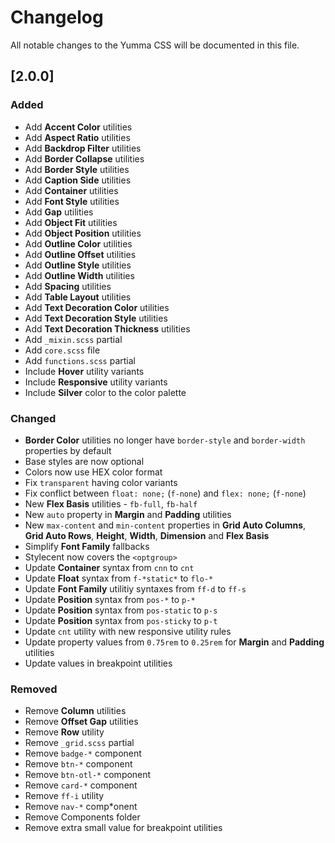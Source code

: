 # Changelog

All notable changes to the Yumma CSS will be documented in this file.

## [2.0.0]

### Added
- Add **Accent Color** utilities
- Add **Aspect Ratio** utilities
- Add **Backdrop Filter** utilities
- Add **Border Collapse** utilities
- Add **Border Style** utilities
- Add **Caption Side** utilities
- Add **Container** utilities
- Add **Font Style** utilities
- Add **Gap** utilities
- Add **Object Fit** utilities
- Add **Object Position** utilities
- Add **Outline Color** utilities
- Add **Outline Offset** utilities
- Add **Outline Style** utilities
- Add **Outline Width** utilities
- Add **Spacing** utilities
- Add **Table Layout** utilities
- Add **Text Decoration Color** utilities
- Add **Text Decoration Style** utilities
- Add **Text Decoration Thickness** utilities
- Add `_mixin.scss` partial
- Add `core.scss` file
- Add `functions.scss` partial
- Include **Hover** utility variants
- Include **Responsive** utility variants
- Include **Silver** color to the color palette

### Changed
- **Border Color** utilities no longer have `border-style` and `border-width` properties by default
- Base styles are now optional
- Colors now use HEX color format
- Fix `transparent` having color variants
- Fix conflict between `float: none;` (`f-none`) and `flex: none;` (`f-none`)
- New **Flex Basis** utilities - `fb-full`, `fb-half`
- New `auto` property in **Margin** and **Padding** utilities
- New `max-content` and `min-content` properties in **Grid Auto Columns**, **Grid Auto Rows**, **Height**, **Width**, **Dimension** and **Flex Basis**
- Simplify **Font Family** fallbacks
- Stylecent now covers the `<optgroup>`
- Update **Container** syntax from `cnn` to `cnt`
- Update **Float** syntax from `f-*static*` to `flo-*`
- Update **Font Family** utilitiy syntaxes from `ff-d` to `ff-s`
- Update **Position** syntax from `pos-*` to `p-*`
- Update **Position** syntax from `pos-static` to `p-s`
- Update **Position** syntax from `pos-sticky` to `p-t`
- Update `cnt` utility with new responsive utility rules
- Update property values from `0.75rem` to `0.25rem` for **Margin** and **Padding** utilities
- Update values in breakpoint utilities

### Removed
- Remove **Column** utilities
- Remove **Offset Gap** utilities
- Remove **Row** utility
- Remove `_grid.scss` partial
- Remove `badge-*` component
- Remove `btn-*` component
- Remove `btn-otl-*` component
- Remove `card-*` component
- Remove `ff-i` utility
- Remove `nav-*` comp*onent
- Remove Components folder
- Remove extra small value for breakpoint utilities
